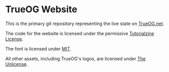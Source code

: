 # TrueOG Website

This is the primary git repository representing the live state on [TrueOG.net](https://true-og.net/).

The code for the website is licensed under the permissive [Tutorialzine License](https://github.com/true-og/website/blob/main/LICENSE).

The font is licensed under [MIT](https://github.com/true-og/website/blob/788330a55a16471a80782750419444a46fe2b938/assets/fonts/LICENSE).

All other assets, including TrueOG's logos, are licensed under [The Unlicense](https://github.com/true-og/website/blob/main/assets/images/LICENSE).
